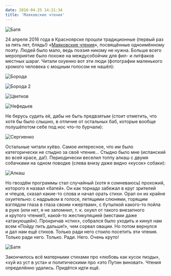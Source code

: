 ```yaml
---
date: 2016-04-25 14:21:34
title: 'Маяковские чтения'
---
```


![Батя](batya.jpg)

24 апреля 2016 года в&nbsp;Красноярске прошли традиционные (первый раз за&nbsp;пять лет, блядь!)
&laquo;<a href="https://vk.com/mayakkrsk">Маяковские чтения</a>&raquo;, посвящённые одноимённому
поэту. Людей было мало, ведь поэзия никому не&nbsp;нужна. Больше всего мероприятие было похоже
на&nbsp;междусобойчик для фил- и&nbsp;литфаков местных шараг.&nbsp;Читали охуенно вот эти люди
(фотографии маленького хромого человека с&nbsp;мощным голосом не&nbsp;нашёл):

![Борода](boroda.jpg)

![Борода 2](boroda2.jpg)

![Цветков](cvetkov.jpg)

![Нефедьев](nefediev.jpg)

Не&nbsp;берусь судить её, дабы не&nbsp;быть предвзятым (стоит отметить, что хотя&nbsp;бы было
слышно, в&nbsp;отличие от&nbsp;остальных баб, которые вообще полушёпотом себе под нос
<nobr>что-то</nobr> бурчали):

![Сергиенко](sergienko.jpg)

Остальные читали хуёво. Самое интересное, что им&nbsp;было категорически не&nbsp;стыдно за&nbsp;своё
чтение&hellip; Стыдно было мне (испанский во&nbsp;всей красе, да!). Периодически веселил толпу алкаш
с&nbsp;двумя собачками на&nbsp;одном поводке (слева внизу даже видно &laquo;кусок&raquo; собаки):

![Алкаш](alkash.jpg)

Но&nbsp;гвоздём программы стал случайный (хотя я&nbsp;сомневаюсь) прохожий, которого я&nbsp;назвал
&laquo;батей&raquo;. Он&nbsp;как торнадо забежал в&nbsp;круг зрителей и&nbsp;чтецов, сказал
<nobr>какие-то</nobr> слова и&nbsp;начал орать стихи. Орал он&nbsp;их&nbsp;крайне охуительно:
с&nbsp;надрывом в&nbsp;голосе, летящими слюнями, горящим взглядом глаза в&nbsp;глаза своим
&laquo;жертвам&raquo;, с&nbsp;бутылкой <nobr>какого-то</nobr> пойла в&nbsp;руке (или нет,
я&nbsp;не&nbsp;запомнил, <nobr>т. к.</nobr> охуел от&nbsp;такого внезапного и&nbsp;крутого чтения!),
<nobr>какой-то</nobr> жестикуляцией (местами даже &laquo;атакующей&raquo;). Прокричав
&laquo;стих&raquo;, собрался было уходить и&nbsp;кинул нам всем &laquo;Пойду пить дальше!&raquo;,
чем сорвал овации. Но&nbsp;потом вернулся и&nbsp;дал нам ещё стихов. Только ради него стоило
посетить эти чтения. Только ради него. Только. Ради. Него. Очень круто!

![Батя](batya.jpg)

Закончилось всё матерными стихами про &laquo;любовь как кусок пизды&raquo;, &laquo;хуй из&nbsp;уст
в&nbsp;уста&raquo; и&nbsp;политическими про &laquo;это Путин виноват&raquo;. Чтения определённо
удались. Придётся идти ещё.
